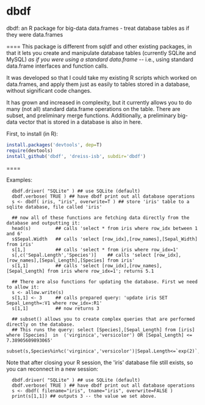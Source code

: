 dbdf
====

dbdf: an R package for big-data data.frames - treat database tables as if they were data.frames

====
This package is different from sqldf and other existing packages, in that it lets you create and 
manipulate database tables (currently SQLite and MySQL) *as if you were using a standard data.frame* --
i.e., using standard data.frame interfaces and function calls. 

It was developed so that I could take my existing R scripts which worked on data.frames, and 
apply them just as easily to tables stored in a database, without significant code changes.

It has grown and increased in complexity, but it currently allows you to do many (not all) standard
data.frame operations on the table. There are subset, and preliminary merge functions. Additionally,
a preliminary big-data vector that is stored in a database is also in here.

First, to install (in R):

```R
install.packages('devtools', dep=T)
require(devtools)
install_github('dbdf', 'dreiss-isb', subdir='dbdf')
```

====

Examples:

```
  dbdf.driver( "SQLite" ) ## use SQLite (default)
  dbdf.verbose( TRUE ) ## have dbdf print out all database operations
  s <- dbdf( iris, "iris", overwrite=T ) ## store 'iris' table to a sqlite database, file called 'iris'

  ## now all of these functions are fetching data directly from the database and outputting it:
  head(s)         ## calls 'select * from iris where row_idx between 1 and 6'
  s$Sepal.Width   ## calls 'select [row_idx],[row_names],[Sepal_Width] from iris'
  s[1,]           ## calls 'select * from iris where row_idx=1'
  s[,c('Sepal.Length','Species')]    ## calls 'select [row_idx],[row_names],[Sepal_Length],[Species] from iris'
  s[1,1]          ## calls 'select [row_idx],[row_names],[Sepal_Length] from iris where row_idx=1'; returns 5.1

  ## There are also functions for updating the database. First we need to allow it:
  s <- allow.write(s)
  s[1,1] <- 3     ## calls prepared query: 'update iris SET Sepal_Length=:V1 where row_idx=:R1'
  s[1,1]          ## now returns 3

  ## subset() allows you to create complex queries that are performed directly on the database.
  ## This runs the query: select [Species],[Sepal_Length] from [iris] where [Species]  in  ('virginica','versicolor') OR [Sepal_Length] <= 7.38905609893065'
  subset(s,Species%in%c('virginica','versicolor')|Sepal.Length<=`exp(2)`,c(Species,Sepal.Length))
```
  
Note that after closing your R session, the 'iris' database file still exists, so you can reconnect in a new session:

```
  dbdf.driver( "SQLite" ) ## use SQLite (default)
  dbdf.verbose( TRUE ) ## have dbdf print out all database operations
  s <- dbdf( filename="iris", tname="iris", overwrite=FALSE )
  print(s[1,1]) ## outputs 3 -- the value we set above.
```
